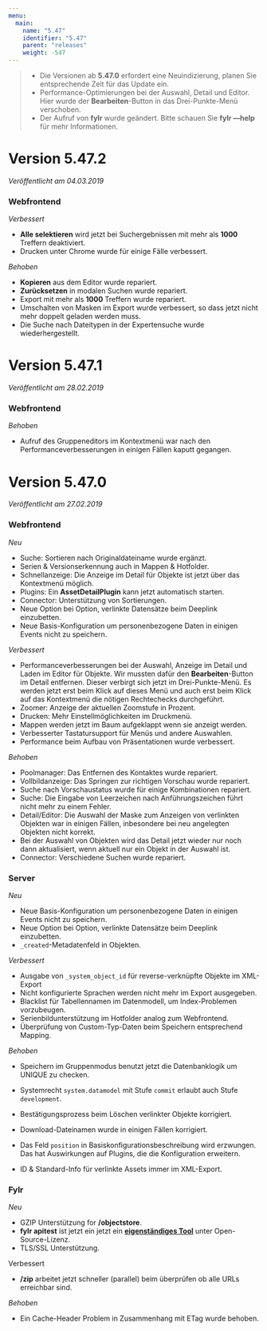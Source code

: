 ```yaml
---
menu:
  main:
    name: "5.47"
    identifier: "5.47"
    parent: "releases"
    weight: -547
---
```


> - Die Versionen ab **5.47.0** erfordert eine Neuindizierung, planen Sie entsprechende Zeit für das Update ein.
> - Performance-Optimierungen bei der Auswahl, Detail und Editor. Hier wurde der **Bearbeiten**-Button in das Drei-Punkte-Menü verschoben.
> - Der Aufruf von **fylr** wurde geändert. Bitte schauen Sie **fylr —help** für mehr Informationen.

# Version 5.47.2

*Veröffentlicht am 04.03.2019*

### Webfrontend

*Verbessert*

* **Alle selektieren** wird jetzt bei Suchergebnissen mit mehr als **1000** Treffern deaktiviert.
* Drucken unter Chrome wurde für einige Fälle verbessert.

*Behoben*

* **Kopieren** aus dem Editor wurde repariert.
* **Zurücksetzen** in modalen Suchen wurde repariert.
* Export mit mehr als **1000** Treffern wurde repariert.
* Umschalten von Masken im Export wurde verbessert, so dass jetzt nicht mehr doppelt geladen werden muss.
* Die Suche nach Dateitypen in der Expertensuche wurde wiederhergestellt.

# Version 5.47.1

*Veröffentlicht am 28.02.2019*

### Webfrontend

*Behoben*

* Aufruf des Gruppeneditors im Kontextmenü war nach den Performanceverbesserungen in einigen Fällen kaputt gegangen.

# Version 5.47.0

*Veröffentlicht am 27.02.2019*

### Webfrontend

*Neu*

* Suche: Sortieren nach Originaldateiname wurde ergänzt.
* Serien & Versionserkennung auch in Mappen & Hotfolder.
* Schnellanzeige: Die Anzeige im Detail für Objekte ist jetzt über das Kontextmenü möglich.
* Plugins: Ein **AssetDetailPlugin** kann jetzt automatisch starten.
* Connector: Unterstützung von Sortierungen.
* Neue Option bei Option, verlinkte Datensätze beim Deeplink einzubetten.
* Neue Basis-Konfiguration um personenbezogene Daten in einigen Events nicht zu speichern.

*Verbessert*

* Performanceverbesserungen bei der Auswahl, Anzeige im Detail und Laden im Editor für Objekte. Wir mussten dafür den **Bearbeiten**-Button im Detail entfernen. Dieser verbirgt sich jetzt im Drei-Punkte-Menü. Es werden jetzt erst beim Klick auf dieses Menü und auch erst beim Klick auf das Kontextmenü die nötigen Rechtechecks durchgeführt.
* Zoomer: Anzeige der aktuellen Zoomstufe in Prozent.
* Drucken: Mehr Einstellmöglichkeiten im Druckmenü. 
* Mappen werden jetzt im Baum aufgeklappt wenn sie anzeigt werden.
* Verbesserter Tastatursupport für Menüs und andere Auswahlen.
* Performance beim Aufbau von Präsentationen wurde verbessert.

*Behoben*

* Poolmanager: Das Entfernen des Kontaktes wurde repariert.
* Vollbildanzeige: Das Springen zur richtigen Vorschau wurde repariert.
* Suche nach Vorschaustatus wurde für einige Kombinationen repariert.
* Suche: Die Eingabe von Leerzeichen nach Anführungszeichen führt nicht mehr zu einem Fehler.
* Detail/Editor: Die Auswahl der Maske zum Anzeigen von verlinkten Objekten war in einigen Fällen, inbesondere bei neu angelegten Objekten nicht korrekt.
* Bei der Auswahl von Objekten wird das Detail jetzt  wieder nur noch dann aktualisiert, wenn aktuell nur ein Objekt in der Auswahl ist.
* Connector: Verschiedene Suchen wurde repariert.

### Server

*Neu*

* Neue Basis-Konfiguration um personenbezogene Daten in einigen Events nicht zu speichern.
* Neue Option bei Option, verlinkte Datensätze beim Deeplink einzubetten.
* `_created`-Metadatenfeld in Objekten.

*Verbessert*

* Ausgabe von `_system_object_id` für reverse-verknüpfte Objekte im XML-Export
* Nicht konfigurierte Sprachen werden nicht mehr im Export ausgegeben.
* Blacklist für Tabellennamen im Datenmodell, um Index-Problemen vorzubeugen.
* Serienbildunterstützung im Hotfolder analog zum Webfrontend.
* Überprüfung von Custom-Typ-Daten beim Speichern entsprechend Mapping.

*Behoben*

* Speichern im Gruppenmodus benutzt jetzt die Datenbanklogik um UNIQUE zu checken.

* Systemrecht `system.datamodel` mit Stufe `commit` erlaubt auch Stufe `development`.
* Bestätigungsprozess beim Löschen verlinkter Objekte korrigiert.
* Download-Dateinamen wurde in einigen Fällen korrigiert.
* Das Feld `position` in Basiskonfigurationsbeschreibung wird erzwungen. Das hat
  Auswirkungen auf Plugins, die die Konfiguration erweitern.
* ID & Standard-Info für verlinkte Assets immer im XML-Export.

### Fylr

*Neu*

* GZIP Unterstützung for **/objectstore**.
* **fylr apitest** ist jetzt ein jetzt ein [**eigenständiges Tool**](https://github.com/programmfabrik/fylr-apitest/) unter Open-Source-Lizenz.
* TLS/SSL Unterstützung. 

Verbessert

* **/zip** arbeitet jetzt schneller (parallel) beim überprüfen ob alle URLs erreichbar sind.

*Behoben*

* Ein Cache-Header Problem in Zusammenhang mit ETag wurde behoben.



